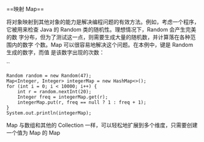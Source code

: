 ==映射 Map==

​		将对象映射到其他对象的能力是解决编程问题的有效方法。例如，考虑一个程序， 它被用来检查 Java 的 Random 类的随机性。理想情况下，Random 会产生完美的数 字分布，但为了测试这一点，则需要生成大量的随机数，并计算落在各种范围内的数字 个数。Map 可以很容易地解决这个问题。在本例中，键是 Random 生成的数字，而值 是该数字出现的次数：

``

```
Random random = new Random(47);
Map<Integer, Integer> integerMap = new HashMap<>();
for (int i = 0; i < 10000; i++) {
    int r = random.nextInt(20);
    Integer freq = integerMap.get(r);
    integerMap.put(r, freq == null ? 1 : freq + 1);
}
System.out.println(integerMap);
```

Map 与数组和其他的 Collection 一样，可以轻松地扩展到多个维度，只需要创建 一个值为 Map 的 Map


